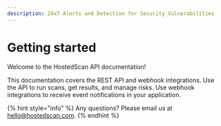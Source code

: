```yaml
---
description: 24x7 Alerts and Detection for Security Vulnerabilities
---
```


# Getting started

Welcome to the HostedScan API documentation!

This documentation covers the REST API and webhook integrations. Use the API to run scans, get results, and manage risks. Use webhook integrations to receive event notifications in your application.



{% hint style="info" %}
Any questions? Please email us at [hello@hostedscan.com](mailto:hello@hostedscan.com).
{% endhint %}



